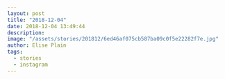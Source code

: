 ```yaml
---
layout: post
title: "2018-12-04"
date: 2018-12-04 13:49:44
description: 
image: "/assets/stories/201812/6ed46af075cb587ba09c0f5e22282f7e.jpg"
author: Elise Plain
tags: 
  - stories
  - instagram
---
```



<p></p>
